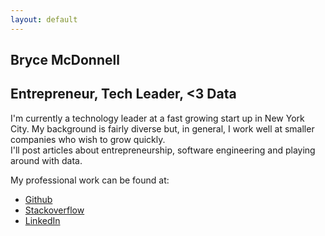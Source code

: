 ```yaml
---
layout: default
---
```


<section>
  <div id="header">
    <h1> Bryce McDonnell </h1>
    <h2> Entrepreneur, Tech Leader, <3 Data </h2>
  </div>

  <div id="intro">
      I'm currently a technology leader at a fast growing start up in New York City.
      My background is fairly diverse but, in general,
      I work well at smaller companies who wish to grow quickly.
  </div>

  <div id="post-intro">
    I'll post articles about entrepreneurship, software engineering and
    playing around with data.
  </div>

  <div id="ego">
    <p> My professional work can be found at: </p>
    <ul>
    <li>
      <a href="https://www.github.com/brycemcd" target="_blank">Github</a>
    </li>
    <li>
      <a href="http://stackoverflow.com/users/366464/bryce" target="_blank">Stackoverflow</a>
    </li>
      <li>
        <a href="https://www.linkedin.com/in/brycemcd"
  target="_blank">LinkedIn</a>
      </li>
    </ul>
  </div>
</section>
